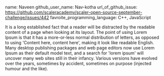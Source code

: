 name: Naveen
github_user_name: Nav-kotha
url_of_github_issue: https://github.com/scaleracademy/scaler-open-source-september-challenge/issues/442
favroite_programming_language: C++, JavaScript

It is a long established fact that a reader will be distracted by the readable content of a page when looking at its layout. The point of using Lorem Ipsum is that it has a more-or-less normal distribution of letters, as opposed to using 'Content here, content here', making it look like readable English. Many desktop publishing packages and web page editors now use Lorem Ipsum as their default model text, and a search for 'lorem ipsum' will uncover many web sites still in their infancy. Various versions have evolved over the years, sometimes by accident, sometimes on purpose (injected humour and the like).